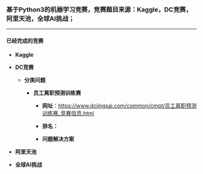 ### 基于Python3的机器学习竞赛，竞赛题目来源：Kaggle，DC竞赛，阿里天池，全球AI挑战；

------


#### 已经完成的竞赛

* **Kaggle**

* **DC竞赛**

  * **分类问题**

      + **员工离职预测训练赛**
   
          * **网址**：https://www.dcjingsai.com/common/cmpt/员工离职预测训练赛_竞赛信息.html
          
          * **排名：**
          
          * **问题解决方案**

* **阿里天池**

* **全球AI挑战**

